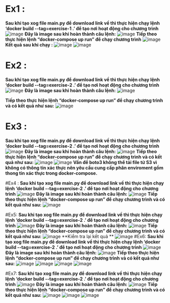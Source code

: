 # Ex1 :
**Sau khi tạo xog file main.py để download link về thì thực hiện chạy lệnh ‘docker build --tag=exercise-1 .’ để tạo nơi hoạt động cho chương trình** 
![image](https://github.com/user-attachments/assets/1a2d256b-249b-4255-a0e8-beb020ee42df)
**Đây là image sau khi hoàn thành câu lệnh:**
![image](https://github.com/user-attachments/assets/2fbb62df-a0cd-4370-9abe-a355a2096208)
**Tiếp theo thực hiện lệnh “docker-compose up run” để chạy chương trình**
![image](https://github.com/user-attachments/assets/dd3035a3-2e7a-40ae-8648-a83ea9f92797)
**Kết quả sau khi chạy :**
![image](https://github.com/user-attachments/assets/5b232b1b-6b52-4b5d-9c99-1cd074ad9d27)
![image](https://github.com/user-attachments/assets/1cabdbf5-b2dc-4053-a335-51e636f9a0b6)
# Ex2 :
**Sau khi tạo xog file main.py để download link về thì thực hiện chạy lệnh ‘docker build --tag=exercise-2 .’ để tạo nơi hoạt động cho chương trình**
![image](https://github.com/user-attachments/assets/b8d0f852-005d-469d-b749-a3fd17eb33c9)
**Đây là image sau khi hoàn thành câu lệnh:**
![image](https://github.com/user-attachments/assets/0b471f8d-e393-4226-9fde-d686836dbae7)

**Tiếp theo thực hiện lệnh “docker-compose up run” để chạy chương trình và có kết quả như sau:**
![image](https://github.com/user-attachments/assets/58001b64-4fdb-4220-80bf-aefd605dae89)

# Ex3 : 
**Sau khi tạo xog file main.py để download link về thì thực hiện chạy lệnh ‘docker build --tag=exercise-2 .’ để tạo nơi hoạt động cho chương trình**
![image](https://github.com/user-attachments/assets/2c0bda1d-8fb0-4b25-a1c7-a8700e976946)
**Đây là image sau khi hoàn thành câu lệnh:**
![image](https://github.com/user-attachments/assets/8b6641d0-3780-4b29-891f-ea1d6582958f)
**Tiếp theo thực hiện lệnh “docker-compose up run” để chạy chương trình và có kết quả như sau:**
![image](https://github.com/user-attachments/assets/10191b85-7935-47e3-84ef-e2e3e86020ee)
![image](https://github.com/user-attachments/assets/730c2f9f-01e7-48a6-8f84-a043e5564729)
**Vấn đề boto3 không thể tải file từ S3 vì không có thông tin xác thực nên yêu cầu cung cấp phân enviroment gồm thong tin xác thực trong docker-compose.**

#Ex4 : 
**Sau khi tạo xog file main.py để download link về thì thực hiện chạy lệnh ‘docker build --tag=exercise-2 .’ để tạo nơi hoạt động cho chương trình**
![image](https://github.com/user-attachments/assets/6e71a110-a1d6-458b-8413-5e4d1b6707dc)
**Đây là image sau khi hoàn thành câu lệnh:**
![image](https://github.com/user-attachments/assets/edb0e3f3-ed46-4456-9597-9f3dc20be33f)
**Tiếp theo thực hiện lệnh “docker-compose up run” để chạy chương trình và có kết quả như sau:**
![image](https://github.com/user-attachments/assets/068b6cf2-058b-4742-8837-935a0f2ac1c3)

#Ex5: 
**Sau khi tạo xog file main.py để download link về thì thực hiện chạy lệnh ‘docker build --tag=exercise-2 .’ để tạo nơi hoạt động cho chương trình**
![image](https://github.com/user-attachments/assets/5615b57d-30c1-4764-811c-f95076738bb9)
**Đây là image sau khi hoàn thành câu lệnh:**
![image](https://github.com/user-attachments/assets/6de84767-d244-4dec-8662-a3421982331b)
**Tiếp theo thực hiện lệnh “docker-compose up run” để chạy chương trình và có kết quả như sau:**
![image](https://github.com/user-attachments/assets/b2044fbb-3c52-47d6-82d1-8249fd208b31)
**Kiểm tra lại kết quả **
![image](https://github.com/user-attachments/assets/919f9f3e-496e-497d-b996-acb9f9910a66)
#Ex6: 
**Sau khi tạo xog file main.py để download link về thì thực hiện chạy lệnh ‘docker build --tag=exercise-2 .’ để tạo nơi hoạt động cho chương trình**
![image](https://github.com/user-attachments/assets/ee956903-7168-447c-a7fc-6ac643280eb8)
**Đây là image sau khi hoàn thành câu lệnh:**
![image](https://github.com/user-attachments/assets/2faa2df8-c3bc-41e8-8b24-37cac76dca57)
**Tiếp theo thực hiện lệnh “docker-compose up run” để chạy chương trình và có kết quả như sau:**
![image](https://github.com/user-attachments/assets/f04b18e8-053c-4e05-bc77-d14b9a72e45a)
![image](https://github.com/user-attachments/assets/8238bf2e-1b52-4782-b061-dd361a870e89)
![image](https://github.com/user-attachments/assets/2ce93c56-a4a6-446e-b735-dae32c8813c2)
![image](https://github.com/user-attachments/assets/eb742dde-2c76-44fe-952d-9804d0d4ae24)

#Ex7: 
**Sau khi tạo xog file main.py để download link về thì thực hiện chạy lệnh ‘docker build --tag=exercise-2 .’ để tạo nơi hoạt động cho chương trình**
![image](https://github.com/user-attachments/assets/9650ea8a-0e55-4e2c-8890-a220133d836e)
**Đây là image sau khi hoàn thành câu lệnh:**
![image](https://github.com/user-attachments/assets/b60fb09b-b877-4982-bcc1-2c1160c70f33)
**Tiếp theo thực hiện lệnh “docker-compose up run” để chạy chương trình và có kết quả như sau:**
![image](https://github.com/user-attachments/assets/cca67c4b-166f-4682-9cf0-1f1ed32a5f2f)
![image](https://github.com/user-attachments/assets/730d3ea4-e5c2-4e24-9dcc-c69bb76b7bff)
![image](https://github.com/user-attachments/assets/f9679599-8f1b-4cfd-829a-196bd7441037)
















